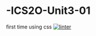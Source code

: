 # -ICS2O-Unit3-01
first time using css
[![linter](https://github.com/<Lauren-Jeffrey>/<ICS2O-Unit3-01>/workflows/linter/badge.svg)](https://github.com/marketplace/actions/super-linter)
